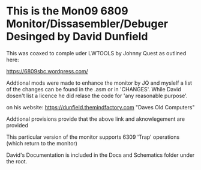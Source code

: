 This is the Mon09 6809 Monitor/Dissasembler/Debuger Desinged by David Dunfield
==============================================================================

This was coaxed to comple uder LWTOOLS by Johnny Quest as outlined here:

https://6809sbc.wordpress.com/

Addtional mods were made to enhance the monitor by JQ and myslelf a list
of the changes can be found in the .asm or in 'CHANGES'. While David dosen't
list a licence he did relase the code for 'any reasonable purpose'.

on his website:  https://dunfield.themindfactory.com
   "Daves Old Computers"

Addtional provisions provide that the above link and aknowlegement are provided

This particular version of the monitor supports 6309 'Trap' operations (which return to the monitor)

David's Documentation is included in the Docs and Schematics folder under the root.
